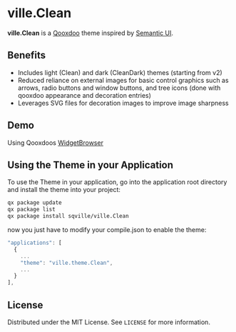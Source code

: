 <!-- ABOUT THE PROJECT -->
# ville.Clean

**ville.Clean** is a [Qooxdoo](https://qooxdoo.org/) theme inspired by [Semantic UI](https://semantic-ui.com/).

## Benefits

* Includes light (Clean) and dark (CleanDark) themes (starting from v2)
* Reduced reliance on external images for basic control graphics such as arrows, radio buttons and window buttons, and tree icons (done with qooxdoo appearance and decoration entries)
* Leverages SVG files for decoration images to improve image sharpness

<!-- DEMOS -->
## Demo

Using Qooxdoos [WidgetBrowser](https://sqville.github.io/ville.Clean/published/)

<!-- GETTING STARTED -->
## Using the Theme in your Application

To use the Theme in your application, go into the application root directory and install the theme into your project:

```sh
qx package update
qx package list
qx package install sqville/ville.Clean
```

now you just have to modify your compile.json to enable the theme:

```javascript
"applications": [
  {
    ...
    "theme": "ville.theme.Clean",
    ...
  }
],
```

<!-- LICENSE -->
## License

Distributed under the MIT License. See `LICENSE` for more information.
